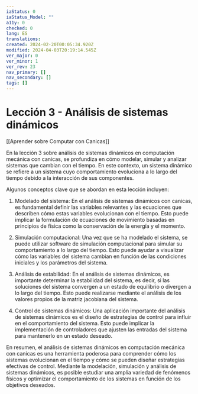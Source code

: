 ```yaml
---
iaStatus: 0
iaStatus_Model: ""
a11y: 0
checked: 0
lang: ES
translations: 
created: 2024-02-20T00:05:34.920Z
modified: 2024-04-03T20:19:14.545Z
ver_major: 0
ver_minor: 1
ver_rev: 23
nav_primary: []
nav_secondary: []
tags: []
---
```

# Lección 3 - Análisis de sistemas dinámicos

[[Aprender sobre Computar con Canicas]]

En la lección 3 sobre análisis de sistemas dinámicos en computación mecánica con canicas, se profundiza en cómo modelar, simular y analizar sistemas que cambian con el tiempo. En este contexto, un sistema dinámico se refiere a un sistema cuyo comportamiento evoluciona a lo largo del tiempo debido a la interacción de sus componentes.

Algunos conceptos clave que se abordan en esta lección incluyen:

1. Modelado del sistema: En el análisis de sistemas dinámicos con canicas, es fundamental definir las variables relevantes y las ecuaciones que describen cómo estas variables evolucionan con el tiempo. Esto puede implicar la formulación de ecuaciones de movimiento basadas en principios de física como la conservación de la energía y el momento.

2. Simulación computacional: Una vez que se ha modelado el sistema, se puede utilizar software de simulación computacional para simular su comportamiento a lo largo del tiempo. Esto puede ayudar a visualizar cómo las variables del sistema cambian en función de las condiciones iniciales y los parámetros del sistema.

3. Análisis de estabilidad: En el análisis de sistemas dinámicos, es importante determinar la estabilidad del sistema, es decir, si las soluciones del sistema convergen a un estado de equilibrio o divergen a lo largo del tiempo. Esto puede realizarse mediante el análisis de los valores propios de la matriz jacobiana del sistema.

4. Control de sistemas dinámicos: Una aplicación importante del análisis de sistemas dinámicos es el diseño de estrategias de control para influir en el comportamiento del sistema. Esto puede implicar la implementación de controladores que ajusten las entradas del sistema para mantenerlo en un estado deseado.

En resumen, el análisis de sistemas dinámicos en computación mecánica con canicas es una herramienta poderosa para comprender cómo los sistemas evolucionan en el tiempo y cómo se pueden diseñar estrategias efectivas de control. Mediante la modelación, simulación y análisis de sistemas dinámicos, es posible estudiar una amplia variedad de fenómenos físicos y optimizar el comportamiento de los sistemas en función de los objetivos deseados.

